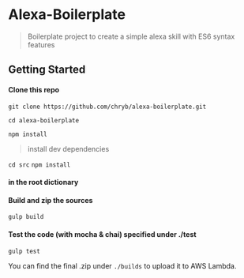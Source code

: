 # Alexa-Boilerplate

> Boilerplate project to create a simple alexa skill with ES6 syntax features

## Getting Started

#### Clone this repo
`git clone https://github.com/chryb/alexa-boilerplate.git`

`cd alexa-boilerplate`



`npm install`
> install dev dependencies

`cd src`
`npm install`

#### in the root dictionary

#### Build and zip the sources
`gulp build`

#### Test the code (with mocha & chai) specified under ./test
`gulp test`


You can find the final .zip under `./builds` to upload it to AWS Lambda.
